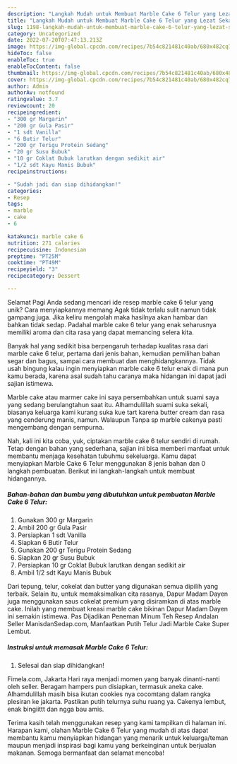 ```yaml
---
description: "Langkah Mudah untuk Membuat Marble Cake 6 Telur yang Lezat Sekali, Sempurna"
title: "Langkah Mudah untuk Membuat Marble Cake 6 Telur yang Lezat Sekali, Sempurna"
slug: 1198-langkah-mudah-untuk-membuat-marble-cake-6-telur-yang-lezat-sekali-sempurna
category: Uncategorized
date: 2022-07-20T07:47:13.213Z
image: https://img-global.cpcdn.com/recipes/7b54c821481c40ab/680x482cq70/marble-cake-6-telur-foto-resep-utama.jpg
hideToc: false
enableToc: true
enableTocContent: false
thumbnail: https://img-global.cpcdn.com/recipes/7b54c821481c40ab/680x482cq70/marble-cake-6-telur-foto-resep-utama.jpg
cover: https://img-global.cpcdn.com/recipes/7b54c821481c40ab/680x482cq70/marble-cake-6-telur-foto-resep-utama.jpg
author: Admin
authorAv: notfound
ratingvalue: 3.7
reviewcount: 20
recipeingredient:
- "300 gr Margarin"
- "200 gr Gula Pasir"
- "1 sdt Vanilla"
- "6 Butir Telur"
- "200 gr Terigu Protein Sedang"
- "20 gr Susu Bubuk"
- "10 gr Coklat Bubuk larutkan dengan sedikit air"
- "1/2 sdt Kayu Manis Bubuk"
recipeinstructions:

- "Sudah jadi dan siap dihidangkan!"
categories:
- Resep
tags:
- marble
- cake
- 6

katakunci: marble cake 6 
nutrition: 271 calories
recipecuisine: Indonesian
preptime: "PT25M"
cooktime: "PT49M"
recipeyield: "3"
recipecategory: Dessert

---
```



Selamat Pagi Anda sedang mencari ide resep marble cake 6 telur yang unik? Cara menyiapkannya memang Agak tidak terlalu sulit namun tidak gampang juga. Jika keliru mengolah maka hasilnya akan hambar dan bahkan tidak sedap. Padahal marble cake 6 telur yang enak seharusnya memiliki aroma dan cita rasa yang dapat memancing selera kita.


Banyak hal yang sedikit bisa berpengaruh terhadap kualitas rasa dari marble cake 6 telur, pertama dari jenis bahan, kemudian pemilihan bahan segar dan bagus, sampai cara membuat dan menghidangkannya. Tidak usah bingung kalau ingin menyiapkan marble cake 6 telur enak di mana pun kamu berada, karena asal sudah tahu caranya maka hidangan ini dapat jadi sajian istimewa.

Marble cake atau marmer cake ini saya persembahkan untuk suami saya yang sedang berulangtahun saat itu. Alhamdulillah suami suka sekali, biasanya keluarga kami kurang suka kue tart karena butter cream dan rasa yang cenderung manis, namun. Walaupun Tanpa sp marble cakenya pasti mengembang dengan sempurna.


Nah, kali ini kita coba, yuk, ciptakan marble cake 6 telur sendiri di rumah. Tetap dengan bahan yang sederhana, sajian ini bisa memberi manfaat untuk membantu menjaga kesehatan tubuhmu sekeluarga. Kamu dapat menyiapkan Marble Cake 6 Telur menggunakan 8 jenis bahan dan 0 langkah pembuatan. Berikut ini langkah-langkah untuk membuat hidangannya.

<!--inarticleads1-->

##### Bahan-bahan dan bumbu yang dibutuhkan untuk pembuatan Marble Cake 6 Telur:

1. Gunakan 300 gr Margarin
1. Ambil 200 gr Gula Pasir
1. Persiapkan 1 sdt Vanilla
1. Siapkan 6 Butir Telur
1. Gunakan 200 gr Terigu Protein Sedang
1. Siapkan 20 gr Susu Bubuk
1. Persiapkan 10 gr Coklat Bubuk larutkan dengan sedikit air
1. Ambil 1/2 sdt Kayu Manis Bubuk


Dari tepung, telur, cokelat dan butter yang digunakan semua dipilih yang terbaik. Selain itu, untuk memaksimalkan cita rasanya, Dapur Madam Dayen juga menggunakan saus cokelat premium yang disiramkan di atas marble cake. Inilah yang membuat kreasi marble cake bikinan Dapur Madam Dayen ini semakin istimewa. Pas Dijadikan Peneman Minum Teh Resep Andalan Seller ManisdanSedap.com, Manfaatkan Putih Telur Jadi Marble Cake Super Lembut. 

<!--inarticleads2-->

##### Instruksi untuk memasak Marble Cake 6 Telur:


1. Selesai dan siap dihidangkan!

Fimela.com, Jakarta Hari raya menjadi momen yang banyak dinanti-nanti oleh seller. Beragam hampers pun disiapkan, termasuk aneka cake. Alhamdulillah masih bisa ikutan cookies nya cocomtang dalam rangka plesiran ke jakarta. Pastikan putih telurnya suhu ruang ya. Cakenya lembut, enak bingiittt dan ngga bau amis. 

Terima kasih telah menggunakan resep yang kami tampilkan di halaman ini. Harapan kami, olahan Marble Cake 6 Telur yang mudah di atas dapat membantu kamu menyiapkan hidangan yang menarik untuk keluarga/teman maupun menjadi inspirasi bagi kamu yang berkeinginan untuk berjualan makanan. Semoga bermanfaat dan selamat mencoba!
